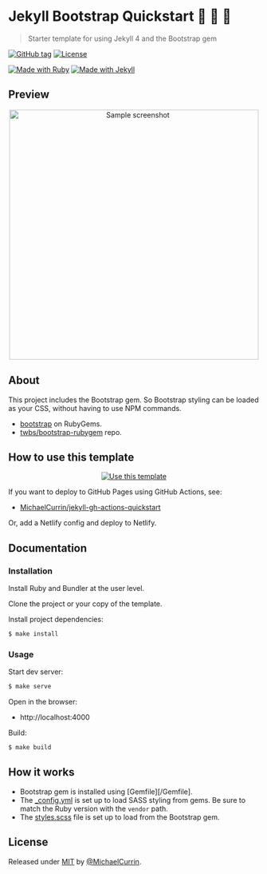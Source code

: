 # Jekyll Bootstrap Quickstart 🧪 🥾 🚀
> Starter template for using Jekyll 4 and the Bootstrap gem

<!-- Badges generated with https://github.com/MichaelCurrin/badge-generator -->

[![GitHub tag](https://img.shields.io/github/tag/MichaelCurrin/jekyll-gh-actions-quickstart?include_prereleases=&sort=semver)](https://github.com/MichaelCurrin/jekyll-bootstrap-quickstart/releases/)
[![License](https://img.shields.io/badge/License-MIT-blue)](#license)

[![Made with Ruby](https://img.shields.io/badge/Ruby->=2.6-blue?logo=ruby&logoColor=white)](https://ruby-lang.org)
[![Made with Jekyll](https://img.shields.io/badge/Jekyll-4.2.1-blue?logo=jekyll&logoColor=white)](https://jekyllrb.com)


## Preview

<div align="center">
    <img src="/sample.png" alt="Sample screenshot" width="500" />
</div>


## About

This project includes the Bootstrap gem. So Bootstrap styling can be loaded as your CSS, without having to use NPM commands.

- [bootstrap](https://rubygems.org/gems/bootstrap) on RubyGems.
- [twbs/bootstrap-rubygem](https://github.com/twbs/bootstrap-rubygem) repo.


## How to use this template

<div align="center">

[![Use this template](https://img.shields.io/badge/Generate-Use_this_template-2ea44f?style=for-the-badge)](https://github.com/MichaelCurrin/jekyll-bootstrap-quickstart/generate)

</div>

If you want to deploy to GitHub Pages using GitHub Actions, see:

- [MichaelCurrin/jekyll-gh-actions-quickstart](https://github.com/MichaelCurrin/jekyll-gh-actions-quickstart)

Or, add a Netlify config and deploy to Netlify.


## Documentation

### Installation

Install Ruby and Bundler at the user level.

Clone the project or your copy of the template.

Install project dependencies:

```sh
$ make install
```

### Usage

Start dev server:

```sh
$ make serve
```

Open in the browser:

- http://localhost:4000

Build:

```sh
$ make build
```


## How it works

- Bootstrap gem is installed using [Gemfile][/Gemfile].
- The [\_config.yml](/_config.yml) is set up to load SASS styling from gems. Be sure to match the Ruby version with the `vendor` path.
- The [styles.scss](/assets/css/styles.scss) file is set up to load from the Bootstrap gem.


## License

Released under [MIT](/LICENSE) by [@MichaelCurrin](https://github.com/MichaelCurrin).
